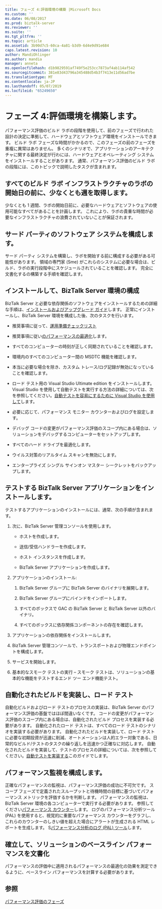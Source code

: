 ```yaml
---
title: フェーズ 4:評価環境の構築 |Microsoft Docs
ms.custom: ''
ms.date: 06/08/2017
ms.prod: biztalk-server
ms.reviewer: ''
ms.suite: ''
ms.tgt_pltfrm: ''
ms.topic: article
ms.assetid: 3b90d7c5-60ca-4a81-b3d9-6d4e9d91e684
caps.latest.revision: 10
author: MandiOhlinger
ms.author: mandia
manager: anneta
ms.openlocfilehash: d1b9829591af749f5e253cc7873af4ab114af542
ms.sourcegitcommit: 381e83d43796a345488d54b3f7413e11d56ad7be
ms.translationtype: MT
ms.contentlocale: ja-JP
ms.lasthandoff: 05/07/2019
ms.locfileid: "65249650"
---
```

# <a name="phase-4-building-the-assessment-environment"></a>フェーズ 4:評価環境を構築します。
パフォーマンス評価のビルド ラボの段階を使用して、前のフェーズで行われた設計の決定に準拠して、ハードウェアとソフトウェア環境をインストールできます。 ビルド ラボ フェーズな時間がかかるので、このフェーズの前のフェーズを重複に異常はありません。 多くのシナリオで、アプリケーションのアーキテクチャに関する最終決定が行わには、ハードウェアとオペレーティング システムをインストールすることがあります。 通常、パフォーマンス評価のビルド ラボの段階には、このトピックで説明したタスクが含まれます。  
  
## <a name="obtain-all-build-lab-infrastructure-at-least-a-week-in-advance-of-the-lab-start-date"></a>すべてのビルド ラボ インフラストラクチャのラボの開始日の前に、少なくとも週を取得します。  
 少なくとも 1 週間、ラボの開始日前に、必要なハードウェアとソフトウェアの使用可能なすべてがあることを計画します。 これにより、ラボの貴重な時間が必要なインフラストラクチャの浪費されていないことが保証されます。  
  
## <a name="configure-third-party-software-systems"></a>サード パーティのソフトウェア システムを構成します。  
 サード パーティ システムを構築し、ラボを開始する前に構成する必要がある可能性があります。 領域の専門家 (Sme) がこれらのシステムに必要な場合は、ビルド、ラボの実行段階中にスケジュールされていることを確認します。 完全に文書化するの構築する手順を確認します。  
  
## <a name="install-and-configure-the-biztalk-server-environment"></a>インストールして、BizTalk Server 環境の構成  
 BizTalk Server と必要な依存関係のソフトウェアをインストールするための詳細な手順は、[インストールおよびアップグレード ガイド](../install-and-config-guides/biztalk-server-what-s-new-installation-configuration-and-upgrade.md)します。 正常にインストールし、BizTalk Server 環境を構成した後、次のタスクを行います。  
  
-   推奨事項に従って、[運用準備チェックリスト](operational-readiness-checklists.md)
  
-   推奨事項に従い[のパフォーマンスの最適化](../technical-guides/optimizing-performance.md)します。  
  
-   すべてのコンピューターの時刻が正しく同期されていることを確認します。  
  
-   環境内のすべてのコンピューター間の MSDTC 機能を確認します。  
  
-   本当に必要な場合を除き、カスタム トレース/ログ記録が無効になっていることを確認します。  
  
-   ロード テスト用の Visual Studio Ultimate edition をインストールします。  Visual Studio を使用して自動テストを実行する方法の詳細については、次を参照してください。[自動テストを容易にするために Visual Studio を使用して](../technical-guides/using-visual-studio-to-facilitate-automated-testing.md)します。  
  
-   必要に応じて、パフォーマンス モニター カウンターおよびログを設定します。  
  
-   デバッグ コードの変更がパフォーマンス評価のスコープ内にある場合は、ソリューションをデバッグするコンピューターをセットアップします。  
  
-   すべてのハード ドライブを最適化します。  
  
-   ウイルス対策のリアルタイム スキャンを無効にします。  
  
-   エンタープライズ シングル サインオン マスター シークレットをバックアップします。  
  
## <a name="install-the-biztalk-server-application-to-be-tested"></a>テストする BizTalk Server アプリケーションをインストールします。  
 テストするアプリケーションのインストールには、通常、次の手順が含まれます。  
  
1.  次に、BizTalk Server 管理コンソールを使用します。  
  
    -   ホストを作成します。  
  
    -   送信/受信ハンドラーを作成します。  
  
    -   ホスト インスタンスを作成します。  
  
    -   BizTalk Server アプリケーションを作成します。  
  
2.  アプリケーションのインストール:  
  
    1.  BizTalk Server グループに BizTalk Server のバイナリを展開します。  
  
    2.  BizTalk Server グループにバインドをインポートします。  
  
    3.  すべてのボックスで GAC の BizTalk Server と BizTalk Server 以外のバイナリ。  
  
    4.  すべてのボックスに依存関係コンポーネントの存在を確認します。  
  
3.  アプリケーションの依存関係をインストールします。  
  
4.  BizTalk Server 管理コンソールで、トランスポートおよび物理エンドポイントを構成します。  
  
5.  サービスを開始します。  
  
6.  基本的なスモーク テストの実行 – スモーク テストは、ソリューションの基本的な機能をテストするエンド ツー エンド機能テスト。  
  
## <a name="implement-automated-build-and-load-testing"></a>自動化されたビルドを実装し、ロード テスト  
 自動化ビルドおよびロード テストのプロセスの実装は、BizTalk Server のパフォーマンス評価の基盤ではほぼ間違いなくです。 コードの変更がパフォーマンス評価のスコープ内にある場合は、自動化されたビルド プロセスを実装する必要があります。 自動化されたロード テストは、すべてのロード テストのシナリオを実装する必要があります。 自動化されたビルドを実装して、ロード テストに必要な初期投資が迅速に削減、オートメーションは人的エラー対象である、日常的なビルド/テストのタスクの繰り返しを迅速かつ正確なに対応します。 自動化されたビルドを実装して、テストのプロセスの詳細については、次を参照してください。[自動テストを実装する](../technical-guides/implementing-automated-testing.md)このガイドでします。  
  
## <a name="configure-performance-monitoring"></a>パフォーマンス監視を構成します。  
 正確なパフォーマンスの監視は、パフォーマンス評価の成功に不可欠です。 スコープ フェーズで定義されたスループットと待機時間の目標に基づいてパフォーマンス メトリックを評価するかを判断します。 パフォーマンスの監視は、BizTalk Server 環境の各コンピューターで実行する必要があります。 参照してください[パフォーマンス カウンター](../core/performance-counters.md)します。 ログのパフォーマンス分析ツール (PAL) を使用すると、視覚的に重要なパフォーマンス カウンターをグラフし、これらのカウンターのしきい値を超えた場合にアラートが生成される HTML レポートを生成します。 S[パフォーマンス分析のログ (PAL) ツール](https://github.com/clinthuffman/PAL)します。  
  
## <a name="establish-and-document-the-solutions-baseline-performance"></a>確立して、ソリューションのベースライン パフォーマンスを文書化  
 パフォーマンスの評価中に適用されるパフォーマンスの最適化の効果を測定できるように、ベースライン パフォーマンスを計算する必要があります。  
  
## <a name="see-also"></a>参照  
 [パフォーマンス評価のフェーズ](../technical-guides/phases-of-a-performance-assessment.md)
